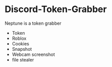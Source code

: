 # Discord-Token-Grabber
Neptune is a token grabber 
- Token
- Roblox
- Cookies
- Snapshot
- Webcam screenshot
- file stealer
